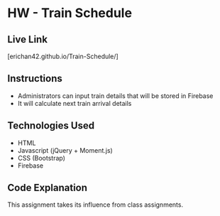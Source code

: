 # HW - Train Schedule

## Live Link
[erichan42.github.io/Train-Schedule/]

## Instructions
- Administrators can input train details that will be stored in Firebase
- It will calculate next train arrival details

## Technologies Used
- HTML
- Javascript (jQuery + Moment.js)
- CSS (Bootstrap)
- Firebase

## Code Explanation
This assignment takes its influence from class assignments.
